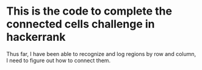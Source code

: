 <h1>This is the code to complete the connected cells challenge in hackerrank</h1>

Thus far, I have been able to recognize and log regions by row and column, I need to figure out how to connect them. 
